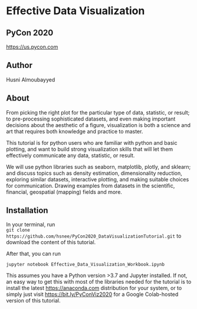 # Effective Data Visualization
## PyCon 2020
https://us.pycon.com

## Author
Husni Almoubayyed

## About
From picking the right plot for the particular type of data, statistic, or result; to pre-processing sophisticated datasets, and even making important decisions about the aesthetic of a figure, visualization is both a science and art that requires both knowledge and practice to master.

This tutorial is for python users who are familiar with python and basic plotting, and want to build strong visualization skills that will let them effectively communicate any data, statistic, or result.

We will use python libraries such as seaborn, matplotlib, plotly, and sklearn; and discuss topics such as density estimation, dimensionality reduction, exploring similar datasets, interactive plotting, and making suitable choices for communication. Drawing examples from datasets in the scientific, financial, geospatial (mapping) fields and more.

## Installation

In your terminal, run  
```git clone https://github.com/hsnee/PyCon2020_DataVisualizationTutorial.git```
to download the content of this tutorial. 

After that, you can run
```cd PyCon2020_DataVisualizationTutorial
jupyter notebook Effective_Data_Visualization_Workbook.ipynb 
```
This assumes you have a Python version >3.7 and Jupyter installed. If not, an easy way to get this with most of the libraries needed for the tutorial is to install the latest https://anaconda.com distribution for your system, or to simply just visit https://bit.ly/PyConViz2020 for a Google Colab-hosted version of this tutorial.
